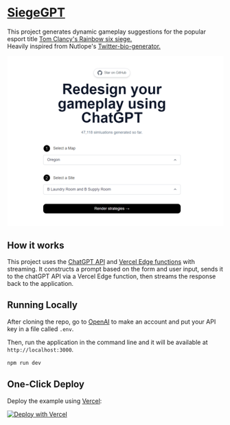# [SiegeGPT](https://siege-gpt.vercel.app)

This project generates dynamic gameplay suggestions for the popular esport title [Tom Clancy's Rainbow six siege.](https://www.ubisoft.com/en-us/game/rainbow-six/siege) <br/>
Heavily inspired from Nutlope's [Twitter-bio-generator.](https://github.com/Nutlope/twitterbio)

[![SiegeGPT](./public/siegeGPTscreenshot.png)](https://siege-gpt.vercel.app)

## How it works

This project uses the [ChatGPT API](https://openai.com/api/) and [Vercel Edge functions](https://vercel.com/features/edge-functions) with streaming. It constructs a prompt based on the form and user input, sends it to the chatGPT API via a Vercel Edge function, then streams the response back to the application.

## Running Locally

After cloning the repo, go to [OpenAI](https://beta.openai.com/account/api-keys) to make an account and put your API key in a file called `.env`.

Then, run the application in the command line and it will be available at `http://localhost:3000`.

```bash
npm run dev
```

## One-Click Deploy

Deploy the example using [Vercel](https://vercel.com?utm_source=github&utm_medium=readme&utm_campaign=vercel-examples):

[![Deploy with Vercel](https://vercel.com/button)](siege-oyky2ckx4-joqim.vercel.app)

